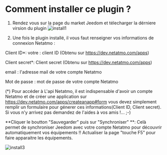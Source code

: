 
# Comment installer ce plugin ?

1. Rendez vous sur la page du market Jeedom et télecharger la dérniere virsion du plugin
![install1](https://limad.github.io/plugins-docs/plugin-naEnergie/images/naEnergie_doc1.PNG)

2. Une fois le plugin installé, il vous faut renseigner vos informations de connexion Netatmo :

Client ID*: votre : client ID (Obtenu sur https://dev.netatmo.com/apps)

Client secret*: Client secret (Obtenu sur https://dev.netatmo.com/apps)

email : l'adresse mail de votre compte Netatmo

Mot de passe : mot de passe de votre compte Netatmo



(*) Pour accéder à L'api Netatmo, il est indispensable d'avoir un compte Netatmo et de créer une application sur https://dev.netatmo.com/apps/createanapp#form 
    vous devez simplement remplir un formulaire pour génerer ces informations(Client ID, Client secret).
    Si vous n'y arrivez pas demandez de l'aides à vos amis !... ;-)

**Cliquer le boutton "Sauvegarder" puis sur "Synchroniser" **: Celà permet de synchroniser Jeedom avec votre compte Netatmo pour découvrir automatiquement vos équipements !! Actualiser la page "touche F5" pour faire apparaitre les équipements.

  
![install3](https://limad.github.io/plugins-docs/plugin-naEnergie/images/naEnergie_doc2.PNG)